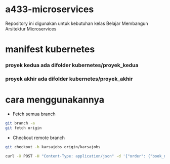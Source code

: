 # a433-microservices
Repository ini digunakan untuk kebutuhan kelas Belajar Membangun Arsitektur Microservices

# manifest kubernetes
### proyek kedua ada difolder kubernetes/proyek_kedua
### proyek akhir ada difolder kubernetes/proyek_akhir

# cara menggunakannya
- Fetch semua branch
```bash
git branch -a
git fetch origin
```

- Checkout remote branch

```bash
git checkout -b karsajobs origin/karsajobs
```

```bash
curl -X POST -H "Content-Type: application/json" -d '{"order": {"book_name": "Harry Potter","author": "J.K Rowling","buyer": "Sulaiman","shipping_address": "Jl. Bersama"}}' localhost:<port>/order 
```